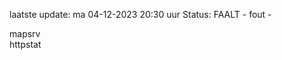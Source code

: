 laatste update: 
ma 04-12-2023 20:30   uur 
Status: FAALT - fout - 
<div class="service R">mapsrv</div><div class="service Y">httpstat</div>
